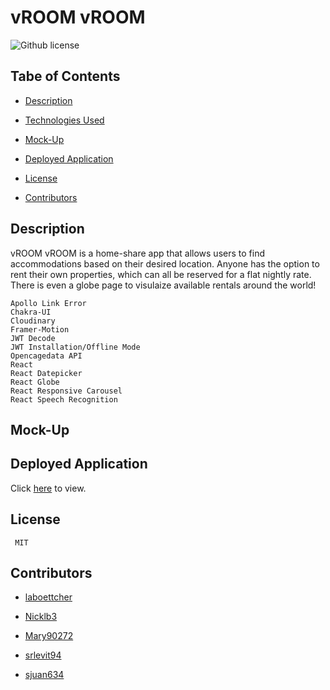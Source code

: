 # vROOM vROOM
![Github license](https://img.shields.io/badge/license-MIT-blue.svg)

## Tabe of Contents

* [Description](#description)

* [Technologies Used](#technologies-used)

* [Mock-Up](#mock-up)

* [Deployed Application](#deployed-application)

* [License](#license)

* [Contributors](#contributors)

## Description

vROOM vROOM is a home-share app that allows users to find accommodations based on their desired location. Anyone has the option to rent their own properties, which can all be reserved for a flat nightly rate. There is even a globe page to visulaize available rentals around the world!

```
Apollo Link Error
Chakra-UI
Cloudinary
Framer-Motion
JWT Decode
JWT Installation/Offline Mode
Opencagedata API
React
React Datepicker
React Globe
React Responsive Carousel
React Speech Recognition
```

## Mock-Up



## Deployed Application

Click [here]() to view.

## License 

```
 MIT
```

## Contributors

* [laboettcher](https://github.com/laboettcher)

* [Nicklb3](https://github.com/Nicklb3)

* [Mary90272](https://github.com/Mary90272)

* [srlevit94](https://github.com/srlevit94)

* [sjuan634](https://github.com/sjuan634)
